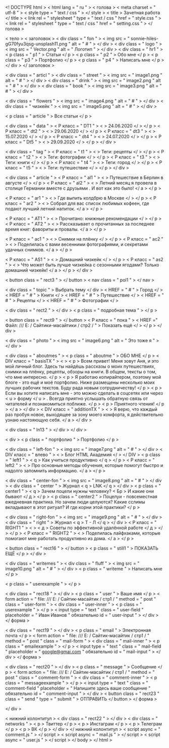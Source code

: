 <! DOCTYPE html >
< html  lang = " ru " >
< голова >
< meta  charset = " utf-8 " >
< style  type = " text / css " > </ style >
< title > Зачетная работа </ title >
< link  rel = " stylesheet " type = " text / css " href = " style.css " >
< link  rel = " stylesheet " type = " text / css " href = " setting.css " >
</ голова >

< тело >
< заголовок >
< div  class = " fon " >
			< img  src = " sonnie-hiles-gG70fyu3qsg-unsplash11.png " alt = " # " >
</ div >
< div  class = " logo " >
			< img  src = " Vector.png " alt = " Логотип " >
</ div >
		< div  class = " hr1 " >
			< p  class = " p1 " > Статьи </ p >
			< p  class = " p2 " > Обо мне </ p >
			< p  class = " p3 " > Портфолио </ p >
			< p  class = " p4 " > Написать мне </ p > </ div >
</ заголовок >

< div  class = " articl " >
< div  class = " street " >
	< img  src = " image1.png " alt = " # " > </ div >
< div  class = " drink " >
	< img  src = " image2.png " alt = " # " > </ div >
< div  class = " book " >
	< img  src = " image3.png " alt = " # " > </ div >

< div  class = " flowers " >
	< img  src = " image4.png " alt = " # " > </ div >
< div  class = " чизкейк " >
	< img  src = " image5.png " alt = " # " > </ div >

< p  class = " article " > Все статьи </ p >

< div  class = " data " >
< Р  класс = " DT1 " > < > 24.06.2020 </ > </ р >
< Р  класс = " dt2 " > < > 29.06.2020 </ > </ р >
< Р  класс = " dt3 " > < > 15.07.2020 </ > </ р >
< Р  класс = " dt4 " > < > 24.07.2020 </ > </ р >
< Р  класс = " Dt5 " > < > 29.09.2020 </ > </ р >
</ div >

< div  class = " tag " >
< Р  класс = " t1 " > < > Теги: рецепты </ > </ р >
< Р  класс = " t2 " > < > Теги: фотографии </ > </ р >
< Р  класс = " t3 " > < > Теги: книги </ > </ р >
< Р  класс = " t4 " > < > Теги: город </ > </ р >
< Р  класс = " t5 " > < > Теги: путешествие </ > </ р >
</ div >

< div  class = " article " >
< Р  класс = " al1 " > < > Путешествие в Берлин в августе </ > </ р >
< Р  класс = " al2 " > < > Летний месяц я провела в столице Германии вместе с друзьями . И вот как это было! </ a > </ p >

< Р  класс = " ar1 " > < > Где выпить колдбрю в Москве </ > </ р >
< Р  класс = " ar2 " > < > Собрал для вас список любимых кофеен, где подают лучший летний напиток. </ a > </ p >

< Р  класс = " АТ1 " > < > Прочитано: книжные рекомендации </ > </ р >
< Р  класс = " АТ2 " > < > Рассказывает о прочитанных за последнее время книг: фавориты и провалы. </ a > </ p >

< Р  класс = " ac1 " > < > Снимки на плёнку </ > </ р >
< Р  класс = " ac2 " > < > Поделилась с вами весенними фотографиями, и секретами удачных снимков. </ a > </ p >

< Р  класс = " AS1 " > < > Домашний чизкейк </ > </ р >
< Р  класс = " as2 " > < > Что может быть лучше чизкейка с сезонными ягодами? Только домашний чизкейк! </ a > </ p > </ div >

< button  class = " rect3 " > </ button >
< nav  class = " pol1 " > </ nav >

< div  class = " topic " > Выбрать тему </ div >
< HREF = " # " > Город </ > 
< HREF = " # " > Книги </ > 
< HREF = " # " > Путешествие </ > 
< HREF = " # " > Рецепты </ > 
< HREF = " # " > Фотографии </ > 

< div  class = " rect2 " > </ div >
< p  class = " подробная тема " >
</ p >

< button  class = " rect9 " > </ button >
< Р  класс = " пока " > < HREF =" Файл: /// E: / Сайтики-масайтики / стр2 / " > Показать ещё </ > </ р > 
</ div >

< div  class = " photo " >
	< img  src = " image6.png " alt = " Это тоже я " >
</ div >


< div  class = " aboutmes " >
< p  class = " aboutme " > ОБО МНЕ </ p >
< DIV  класс = " basisTX " > < > < р > Всем привет! Меня зовут Аня, и это мой личный блог. Здесь ты найдёшь рассказы о моих путешествиях, снимки на плёнку, рецепты, обзоры на книги. В общем, тексты о том, что мне интересно. </ p >
< p > Я работаю копирайтером, поэтому мой блоге - это ещё и моё портфолио. Ниже размещены несколько моих лучших рабочих текстов. Буду рада новым сотрудничеству! </ p >
< p > Если вы хотите написать мне - это можно сделать в соцсетях или через < u > форму </ u > . Всегда приятно услышать обратную связь от читателей и познакомиться поближе. </ p > 
< p > Приятного чтения! </ p > </ a > </ div >
< DIV  класс = " additionTX " > < > Я верю, что каждый раз пробуя новое, выходящее за зону моего комфорта, я действительно узнаю настояющую себя. </ a > </ div >

< div  class = " ln13 " > </ div >
</ div >

< div >
< p  class = " портфолио " > Портфолио </ p >

< div  class = " left-fon " >
	< img  src = " image7.png " alt = " # " >
</ div >
< DIV  класс = " влево " > < > Блог HTML Академия </ > </ DIV >
< p  class = " left1 " > < q > Как учиться продуктивно </ q > </ p >
< Р  класс = " left2 " > < > Про основные методы обучения, которые помогут быстро и надолго запомнить информацию. </ a > </ p >

< div  class = " center-fon " >
	< img  src = " image8.png " alt = " # " >
</ div >
< div  class = " center " > Журнал < q > LNK </ q > </ div >
< p  class = " center1 " > < q > Зачем поцели нужны человеку? < Бр > И какие они бывают </ д > </ р >
< p  class = " center2 " > Поцелуи - повсеместная ежедневная практика. Но зачем люди целуются? Какие сслимы вкладывают в этот ритуал? И где корни этой практики? </ p >

< div  class = " right-fon " >
	< img  src = " image9.png " alt = " # " >
</ div >
< div  class = " right " > Журнал < q > Т - Л </ q > </ div >
< Р  класс = " RIGHT1 " > < > < д > Советы по эффективной удалённой работе </ д > </ > </ р >
< Р  класс = " RIGHT2 " > < > Поделилась лайфхаками, которые помогают мне работать продуктивно из дома. </ a > </ p >

< button  class = " rect16 " > </ button >
< p  class = " still1 " > ПОКАЗАТЬ ЕЩЁ </ p >
</ div >

< div  class = " writemes " >
	< div  class = " fluff " >
	< img  src = " image10.png " alt = " # " > </ div >
< p  class = " writeme " > Написать мне </ p >

< p  class = " userexample " > </ p >

< div  class = " rect18 " > </ div >
< p  class = " user " > Ваше имя </ p >
< form  action = " file: /// E: / Сайтик-масайтик / стр1 / " method = " post " class = " user-form " >
< div  class = " user-inner " >
< p  class = " userexample " > </ p >
	< input  type = " text " class = " user-field " placeholder = " Иван Иванов " обязательно  id = " user-input " > </ div >
</ форма >

< div  class = " rect19 " > </ div >
< p  class = " email " > Электронная почта </ p >
< form  action = " file: /// E: / Сайтик-масайтик / стр1 / " method = " post " class = " mail-form " >
< div  class = " mail-inner " >
< p  class = " emailexample " > </ p >
	< input  type = " text " class = " mail-field " placeholder = " google@gmai.com " обязательно  id = " mail-input " > </ div >
</ форма >

< div  class = " rect20 " > </ div >
< p  class = " message " > Сообщение </ p >
< form  action = " file: /// E: / Сайтик-масайтик / стр1 / " method = " post " class = " comment-form " >
< div  class = " comment-inner " >
< p  class = " messageexample " > </ p >
	< input  type = " text " class = " comment-field " placeholder = " Напишите здесь ваше сообщение " обязательно  id = " comment-input " > </ div >
		< button  class = " rect23 " class = " send " type = " submit " > ОТПРАВИТЬ </ button >
	</ форма >

</ div >

< нижний колонтитул >
< div  class = " rect22 " > </ div >
< div  class = " networks " >
< p > Твиттер </ p >
< p > Инстаграм </ p >
< p > Телеграм </ p >
< p > ВК </ p >
</ div >
</ нижний колонтитул >
< script  async = " comment.js " > </ script >
< script  async = " mail.js " > </ script >
< script  async = " user.js " > </ script >
</ body >
</ html >
